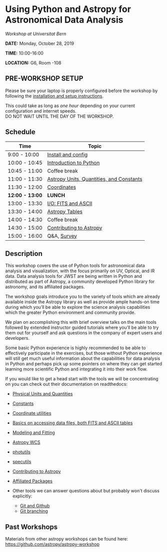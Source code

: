 Using Python and Astropy for Astronomical Data Analysis
=======================================================
*Workshop at Universitat Bern*

**DATE:** Monday, October 28, 2019

**TIME:** 10:00-16:00

**LOCATION:** G6, Room -108

## PRE-WORKSHOP SETUP
Please be sure your laptop is properly configured before the workshop by following the
[installation and setup instructions](00-Install_and_Setup).

This could take as long as *one hour* depending on your current configuration and internet speeds.  
DO NOT WAIT UNTIL THE DAY OF THE WORKSHOP.

## Schedule
| Time              | Topic    |
|-------------------|----------|
|9:00 - 10:00  | [Install and config](00-Install_and_Setup)
|10:00 - 10:45 | [Introduction to Python](02-PythonIntro) |
|10:45 - 11:00 | Coffee break | 
|11:00 - 11:30 | [Astropy Units, Quantities, and Constants](03-UnitsQuantities) | 
|11:30 - 12:00 | [Coordinates](04-Coordinates) | 
|**12:00 - 13:00**| **LUNCH** | *On your own* |
|13:00 - 13:30 | [I/O: FITS and ASCII](05-FITS) |
|13:30 - 14:00 | [Astropy Tables](06-Tables) |
|14:00 - 14:30 | Coffee break | 
|14:30 - 15:00 | [Contributing to Astropy](10-WrapUp) |
|15:00 - 16:00 | Q&A, [Survey](https://forms.gle/4iYfapTaXFW1dp716) | 


## Description
This workshop covers the use of Python tools for astronomical data analysis and visualization, with the focus primarily
on UV, Optical, and IR data. Data analysis tools for JWST are being written in Python and distributed as part of Astropy,
a community developed Python library for astronomy,  and its affiliated packages.

The workshop goals introduce you to the variety of tools which are already available inside the Astropy library as
well as provide ample hands-on time during which you’ll be able to explore the science analysis capabilities which the
greater Python environment and community provide.

We plan on accomplishing this with brief overview talks on the main tools followed by extended instructor guided tutorials
where you’ll be able to try them out for yourself and ask questions in the company of expert users and developers.  

Some basic Python experience is highly recommended to be able to effectively participate in the exercises,
but those without Python experience will still get much useful information about the capabilities for data analysis in
Python and perhaps pick up some pointers on where they can get started learning more scientific Python and integrating
it into their work flow.

If you would like to get a head start with the tools we will be concentrating on you can check out their documentation on readthedocs:

* [Physical Units and Quantities](http://docs.astropy.org/en/stable/units/index.html)
* [Constants](http://docs.astropy.org/en/stable/constants/index.html)
* [Coordinate utilities](http://docs.astropy.org/en/stable/coordinates/index.html)
* [Basics on accessing data files, both FITS and ASCII tables](http://docs.astropy.org/en/stable/io/unified.html)
* [Modeling and Fitting](http://docs.astropy.org/en/stable/modeling/index.html)
* [Astropy WCS](http://docs.astropy.org/en/stable/wcs/index.html)
* [photutils](http://photutils.readthedocs.io/)
* [specutils](https://specutils.readthedocs.io/)
* [Contributing to Astropy](http://docs.astropy.org/en/stable/development/workflow/development_workflow.html)
* [Affiliated Packages](http://www.astropy.org/affiliated/)

* Other tools we can answer questions about but probably won't discuss explicitly:
  * [Git and Github](https://guides.github.com/activities/hello-world/)
  * [Git branching](https://learngitbranching.js.org/) 

## Past Workshops

Materials from other astropy workshops can be found here:
https://github.com/astropy/astropy-workshop

